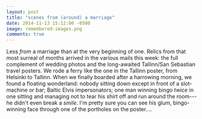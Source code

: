 ```yaml
---
layout: post
title: "scenes from (around) a marriage"
date: 2014-11-13 15:12:00 -0500
image: remembered-images.png 
comments: true
---
```


Less *from* a marriage than at the very beginning of one. Relics from that most surreal of months arrived in the various mails this week: the full complement of wedding photos and the long-awaited Tallinn/San Sebastian travel posters. We rode a ferry like the one in the Tallinn poster, from Helsinki to Tallinn. When we finally boarded after a harrowing morning, we found a floating wonderland: nobody sitting down except in front of a slot-machine or bar; Baltic Elvis impersonators; one man winning bingo *twice* in one sitting and managing not to tear his shirt off and run around the room---he didn't even break a *smile*. I'm pretty sure you can see his glum, bingo-winning face through one of the portholes on the poster....  
